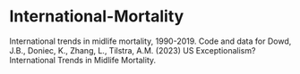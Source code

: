 # International-Mortality
International trends in midlife mortality, 1990-2019.
Code and data for Dowd, J.B., Doniec, K., Zhang, L., Tilstra, A.M. (2023) US Exceptionalism? International Trends in Midlife Mortality.
